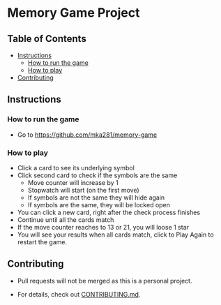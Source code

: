 # Memory Game Project

## Table of Contents

* [Instructions](#instructions)
  * [How to run the game](#how-to-run-the-game)
  * [How to play](#how-to-play)
* [Contributing](#contributing)

## Instructions

### How to run the game

  * Go to https://github.com/mka281/memory-game

### How to play

  * Click a card to see its underlying symbol
  * Click second card to check if the symbols are the same
    * Move counter will increase by 1
    * Stopwatch will start (on the first move)
    * If symbols are not the same they will hide again
    * If symbols are the same, they will be locked open
  * You can click a new card, right after the check process finishes
  * Continue until all the cards match
  * If the move counter reaches to 13 or 21, you will loose 1 star
  * You will see your results when all cards match, click to Play Again to restart the game.


## Contributing

* Pull requests will not be merged as this is a personal project.

* For details, check out [CONTRIBUTING.md](CONTRIBUTING.md).
